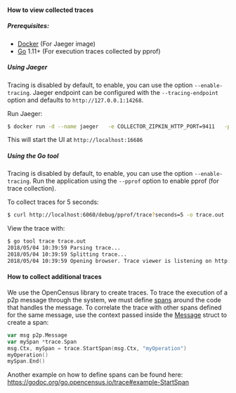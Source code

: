 #### How to view collected traces

##### Prerequisites:
 - [Docker](https://www.docker.com/get-started) (For Jaeger image)
 - [Go](https://golang.org/) 1.11+ (For execution traces collected by pprof)

##### Using Jaeger
Tracing is disabled by default, to enable, you can use the option `--enable-tracing`.
Jaeger endpoint can be configured with the `--tracing-endpoint` option and defaults to `http://127.0.0.1:14268`.

Run Jaeger:
```sh
$ docker run -d --name jaeger   -e COLLECTOR_ZIPKIN_HTTP_PORT=9411   -p 5775:5775/udp   -p 6831:6831/udp   -p 6832:6832/udp   -p 5778:5778   -p 16686:16686   -p 14268:14268   -p 9411:9411   jaegertracing/all-in-one:1.6
```

This will start the UI at `http://localhost:16686`

##### Using the Go tool
Tracing is disabled by default, to enable, you can use the option `--enable-tracing`.
Run the application using the `--pprof` option to enable pprof (for trace collection).

To collect traces for 5 seconds:
```sh
$ curl http://localhost:6060/debug/pprof/trace?seconds=5 -o trace.out
```

View the trace with:
```sh
$ go tool trace trace.out
2018/05/04 10:39:59 Parsing trace...
2018/05/04 10:39:59 Splitting trace...
2018/05/04 10:39:59 Opening browser. Trace viewer is listening on http://127.0.0.1:51803
```

#### How to collect additional traces

We use the OpenCensus library to create traces. To trace the execution of a p2p
message through the system, we must define [spans](https://godoc.org/go.opencensus.io/trace#Span) around the code that handles the message. To correlate the trace with other spans defined for the same message, use the context passed inside the [Message](https://godoc.org/github.com/cyyber/qrysm/shared/deprecated-p2p#Message) struct to create a span:

```go
var msg p2p.Message
var mySpan *trace.Span
msg.Ctx, mySpan = trace.StartSpan(msg.Ctx, "myOperation")
myOperation()
mySpan.End()
```

Another example on how to define spans can be found here: https://godoc.org/go.opencensus.io/trace#example-StartSpan
